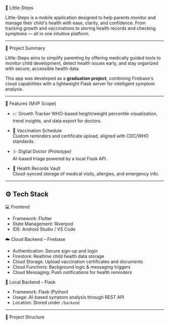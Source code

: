  👣 Little-Steps

Little-Steps is a mobile application designed to help parents monitor and manage their child's health with ease, clarity, and confidence. From tracking growth and vaccinations to storing health records and checking symptoms — all in one intuitive platform.

---

 🧠 Project Summary

Little-Steps aims to simplify parenting by offering medically guided tools to monitor child development, detect health issues early, and stay organized with secure, accessible health data.

This app was developed as a **graduation project**, combining Firebase's cloud capabilities with a lightweight Flask server for intelligent symptom analysis.

---

 🚀 Features (MVP Scope)

- 📈 Growth Tracker
  WHO-based height/weight percentile visualization, trend insights, and data export for doctors.

- 💉 Vaccination Schedule  
  Custom reminders and certificate upload, aligned with CDC/WHO standards.

- 🩺 Digital Doctor *(Prototype)*  
  AI-based triage powered by a local Flask API.

- 📁 Health Records Vault  
  Cloud-synced storage of medical visits, allergies, and emergency info.

---

## ⚙️ Tech Stack

 💻 Frontend
- Framework: Flutter
- State Management: Riverpod
- IDE: Android Studio / VS Code

 ☁️ Cloud Backend – Firebase
- Authentication: Secure sign-up and login
- Firestore: Realtime child health data storage
- Cloud Storage: Upload vaccination certificates and documents
- Cloud Functions: Background logic & messaging triggers
- Cloud Messaging: Push notifications for health reminders

 🧠 Local Backend – Flask
- Framework: Flask (Python)
- Usage: AI-based symptom analysis through REST API
- Location: Stored under `/backend`

---

 📁 Project Structure

